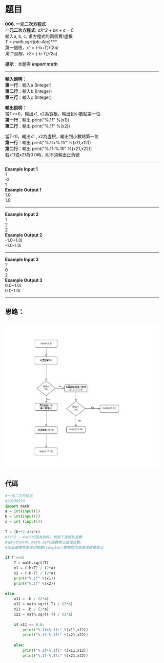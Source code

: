 # 題目
**006. 一元二次方程式**  
**一元二次方程式:** *aX^2 + bx + c = 0*  
輸入a, b, c, 求方程式的兩個實/虛根  
***T = math.sqrt(b*b-4*a*c)***  
第一個根，x1 = (-b+T)/(2*a)  
第二個根，x2= (-b-T)/(2*a)  

**提示**：本題需 ***import math***  

---------------------------------------------------
**輸入說明：**  
**第一行**：輸入a (Integer)  
**第二行**：輸入b (Integer)   
**第三行**：輸入c (Integer)  

**輸出說明：**  
當T>=0，輸出x1, x2為實根，輸出到小數點第一位  
**第一行**：輸出 print("%.1f" %(x1))  
**第二行**：輸出 print("%.1f" %(x2))  

當T<0，輸出x1 , x2為虛根，輸出到小數點第一位  
**第一行**：輸出 print("%.1f+%.1fi" %(x11,x12))  
**第二行**：輸出 print("%.1f-%.1fi" %(x21,x22))  
若x11或x21為0.0時，則不須輸出正負號  

---------------------------------------------------
**Example Input 1**  
1  
-2  
1  
**Example Output 1**  
1.0  
1.0  

---------------------------------------------------
**Example Input 2**  
1  
2  
2  
**Example Output 2**  
-1.0+1.0i  
-1.0-1.0i  

---------------------------------------------------
**Example Input 3**  
2  
0  
2  
**Example Output 3**  
0.0+1.0i  
0.0-1.0i  

---
## 思路：
![](mindmap/work_006.jpg)
---
## 代碼
```python
#一元二次方程式
#20230919
import math
a = int(input())
b = int(input())
c = int (input())

T = (b**2-4*a*c)   
#(b^2 - 4ac)的值為負時，根號下會得到虛數
#在Python中，math.sqrt函數無法處理虛數，
#因此確實需要使用複數(complex)數據類型來處理這種情況

if T >=0:
    T = math.sqrt(T)
    x1 = (-b+T) / (2*a)
    x2 = (-b-T) / (2*a)
    print("%.1f" %(x1))
    print("%.1f" %(x2))
    
else: 
    x11 = -b / (2*a)
    x12 = math.sqrt(-T) / (2*a)
    x21 = -b / (2*a)
    x22 = math.sqrt(-T) / (2*a)
    
    if x11 == 0.0:
        print("%.1f+%.1fi" %(x11,x12))
        print("%.1f-%.1fi" %(x21,x22))
        
    else:
        print("%.1f+%.1fi" %(x11,x12))
        print("%.1f-%.1fi" %(x21,x22))
```

